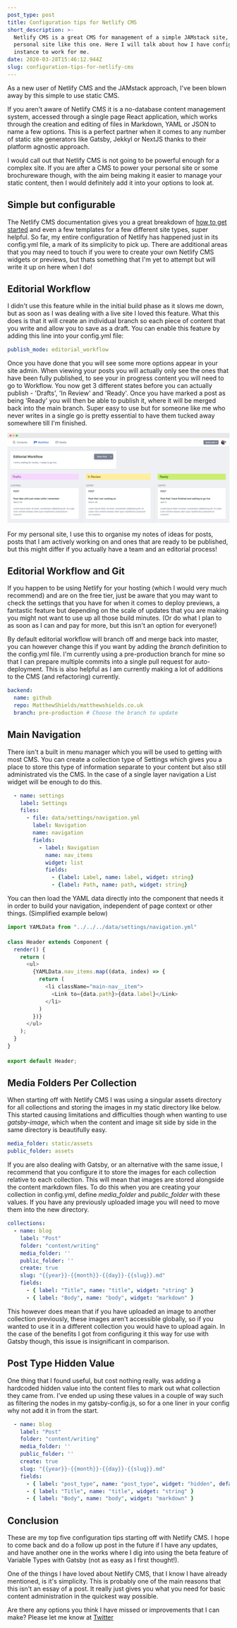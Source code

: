 ```yaml
---
post_type: post
title: Configuration tips for Netlify CMS
short_description: >-
  Netlify CMS is a great CMS for management of a simple JAMstack site, such as a
  personal site like this one. Here I will talk about how I have configured my
  instance to work for me.
date: 2020-03-28T15:46:12.944Z
slug: configuration-tips-for-netlify-cms
---
```

As a new user of Netlify CMS and the JAMstack approach, I've been blown away by this simple to use static CMS.

If you aren't aware of Netlify CMS it is a no-database content management system, accessed through a single page React application, which works through the creation and editing of files in Markdown, YAML or JSON to name a few options. This is a perfect partner when it comes to any number of static site generators like Gatsby, Jekkyl or NextJS thanks to their platform agnostic approach.

I would call out that Netlify CMS is not going to be powerful enough for a complex site. If you are after a CMS to power your personal site or some brochureware though, with the aim being making it easier to manage your static content, then I would definitely add it into your options to look at.

## Simple but configurable

The Netlify CMS documentation gives you a great breakdown of <a href="<https://www.netlifycms.org/docs/start-with-a-template/>" target="_blank">how to get started</a> and even a few templates for a few different site types, super helpful. So far, my entire configuration of Netlify has happened just in its config.yml file, a mark of its simplicity to pick up. There are additional areas that you may need to touch if you were to create your own Netlify CMS widgets or previews, but thats something that I'm yet to attempt but will write it up on here when I do!

## Editorial Workflow

I didn't use this feature while in the initial build phase as it slows me down, but as soon as I was dealing with a live site I loved this feature. What this does is that it will create an individual branch so each piece of content that you write and allow you to save as a draft. You can enable this feature by adding this line into your config.yml file:

```yaml
publish_mode: editorial_workflow
```

Once you have done that you will see some more options appear in your site admin. When viewing your posts you will actually only see the ones that have been fully published, to see your in progress content you will need to go to Workflow. You now get 3 different states before you can actually publish - 'Drafts', 'In Review' and 'Ready'. Once you have marked a post as being 'Ready' you will then be able to publish it, where it will be merged back into the main branch. Super easy to use but for someone like me who never writes in a single go is pretty essential to have them tucked away somewhere till I'm finished.

![A screenshot of Netlify CMS's editorial workflow screen](editorial-workflow-example.png "A screenshot of Netlify CMS's editorial workflow screen")

For my personal site, I use this to organise my notes of ideas for posts, posts that I am actively working on and ones that are ready to be published, but this might differ if you actually have a team and an editorial process!

## Editorial Workflow and Git

If you happen to be using Netlify for your hosting (which I would very much recommend) and are on the free tier, just be aware that you may want to check the settings that you have for when it comes to deploy previews, a fantastic feature but depending on the scale of updates that you are making you might not want to use up all those build minutes. (Or do what I plan to as soon as I can and pay for more, but this isn't an option for everyone!)

By default editorial workflow will branch off and merge back into master, you can however change this if you want by adding the *branch* definition to the config.yml file. I'm currently using a pre-production branch for mine so that I can prepare multiple commits into a single pull request for auto-deployment. This is also helpful as I am currently making a lot of additions to the CMS (and refactoring) currently.

```yaml
backend:
  name: github
  repo: MatthewShields/matthewshields.co.uk
  branch: pre-production # Choose the branch to update
```

## Main Navigation

There isn't a built in menu manager which you will be used to getting with most CMS. You can create a collection type of Settings which gives you a place to store this type of information separate to your content but also still administrated vis the CMS. In the case of a single layer navigation a List widget will be enough to do this.

```yaml
  - name: settings
    label: Settings
    files:
      - file: data/settings/navigation.yml
        label: Navigation
        name: navigation
        fields:
          - label: Navigation
            name: nav_items
            widget: list
            fields:
              - {label: Label, name: label, widget: string}
              - {label: Path, name: path, widget: string}
```

You can then load the YAML data directly into the component that needs it in order to build your navigation, independent of page context or other things. (Simplified example below)

```javascript
import YAMLData from "../../../data/settings/navigation.yml"

class Header extends Component {
  render() {
    return (
      <ul>
        {YAMLData.nav_items.map((data, index) => {
          return (
            <li className="main-nav__item">
              <Link to={data.path}>{data.label}</Link>
            </li>
          )
        })}
      </ul>
    );
  }
}

export default Header;
```

## Media Folders Per Collection

When starting off with Netlify CMS I was using a singular assets directory for all collections and storing the images in my static directory like below. This started causing limitations and difficulties though when wanting to use *gatsby-image*, which when the content and image sit side by side in the same directory is beautifully easy.

```yaml
media_folder: static/assets
public_folder: assets
```

If you are also dealing with Gatsby, or an alternative with the same issue, I recommend that you configure it to store the images for each collection relative to each collection. This will mean that images are stored alongside the content markdown files. To do this when you are creating your collection in config.yml, define *media_folder* and *public_folder* with these values. If you have any previously uploaded image you will need to move them into the new directory.

```yaml
collections:
  - name: blog
    label: "Post"
    folder: "content/writing"
    media_folder: ''
    public_folder: ''
    create: true
    slug: "{{year}}-{{month}}-{{day}}-{{slug}}.md"
    fields:
      - { label: "Title", name: "title", widget: "string" }
      - { label: "Body", name: "body", widget: "markdown" }
```

This however does mean that if you have uploaded an image to another collection previously, these images aren't accessible globally, so if you wanted to use it in a different collection you would have to upload again. In the case of the benefits I got from configuring it this way for use with Gatsby though, this issue is insignificant in comparison.

## Post Type Hidden Value

One thing that I found useful, but cost nothing really, was adding a hardcoded hidden value into the content files to mark out what collection they came from. I've ended up using these values in a couple of way such as filtering the nodes in my gatsby-config.js, so for a one liner in your config why not add it in from the start.

```yaml
  - name: blog
    label: "Post"
    folder: "content/writing"
    media_folder: ''
    public_folder: ''
    create: true
    slug: "{{year}}-{{month}}-{{day}}-{{slug}}.md"
    fields:
      - { label: "post_type", name: "post_type", widget: "hidden", default: "post" }
      - { label: "Title", name: "title", widget: "string" }
      - { label: "Body", name: "body", widget: "markdown" }
```

## Conclusion

These are my top five configuration tips starting off with Netlify CMS. I hope to come back and do a follow up post in the future if I have any updates, and have another one in the works where I dig into using the beta feature of Variable Types with Gatsby (not as easy as I first thought!).

One of the things I have loved about Netlify CMS, that I know I have already mentioned, is it's simplicity. This is probably one of the main reasons that this isn't an essay of a post. It really just gives you what you need for basic content administration in the quickest way possible.

Are there any options you think I have missed or improvements that I can make? Please let me know at <a href="<https://twitter.com/whatsthatweasel>" target="_blank">Twitter</a>